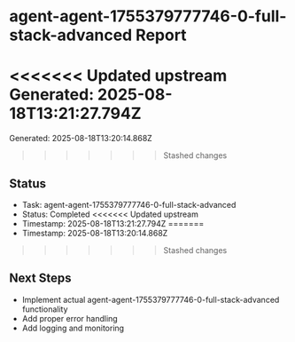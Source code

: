 # agent-agent-1755379777746-0-full-stack-advanced Report

<<<<<<< Updated upstream
Generated: 2025-08-18T13:21:27.794Z
=======
Generated: 2025-08-18T13:20:14.868Z
>>>>>>> Stashed changes

## Status
- Task: agent-agent-1755379777746-0-full-stack-advanced
- Status: Completed
<<<<<<< Updated upstream
- Timestamp: 2025-08-18T13:21:27.794Z
=======
- Timestamp: 2025-08-18T13:20:14.868Z
>>>>>>> Stashed changes

## Next Steps
- Implement actual agent-agent-1755379777746-0-full-stack-advanced functionality
- Add proper error handling
- Add logging and monitoring
